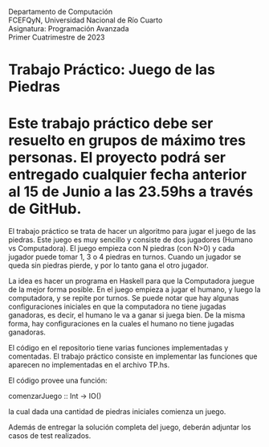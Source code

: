 Departamento de Computación  
FCEFQyN, Universidad Nacional de Río Cuarto  
Asignatura: Programación Avanzada  
Primer Cuatrimestre de 2023  

# Trabajo Práctico: Juego de las Piedras

# Este trabajo práctico debe ser resuelto en grupos de máximo tres personas. El proyecto podrá ser entregado cualquier fecha anterior al 15 de Junio a las 23.59hs a través de GitHub.

El trabajo práctico se trata de hacer un algoritmo para jugar el juego de las
piedras. Este juego es muy sencillo y consiste de dos jugadores (Humano vs
Computadora). El juego empieza con N piedras (con N>0) y cada jugador puede
tomar 1, 3 o 4 piedras en turnos. Cuando un jugador se queda sin piedras pierde, 
y por lo tanto gana el otro jugador. 

La idea es hacer un programa en Haskell para que la Computadora juegue de la mejor 
forma posible. En el juego empieza a jugar el humano, y luego la computadora, y se repite 
por turnos. Se puede notar que hay algunas configuraciones iniciales en que la
computadora no tiene jugadas ganadoras, es decir, el humano le va a ganar si
juega bien. De la misma forma, hay configuraciones en la cuales el humano no
tiene jugadas ganadoras.

El código en el repositorio tiene varias funciones implementadas y comentadas.
El trabajo práctico consiste en implementar las funciones que aparecen no
implementadas en el archivo TP.hs. 

El código provee una función:

  comenzarJuego :: Int -> IO()

  la cual dada una cantidad de piedras iniciales comienza un juego.
  
  Además de entregar la solución completa del juego, deberán adjuntar los casos de test realizados. 

